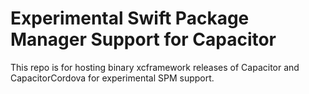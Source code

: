 # Experimental Swift Package Manager Support for Capacitor

This repo is for hosting binary xcframework releases of Capacitor and CapacitorCordova for experimental SPM support.
